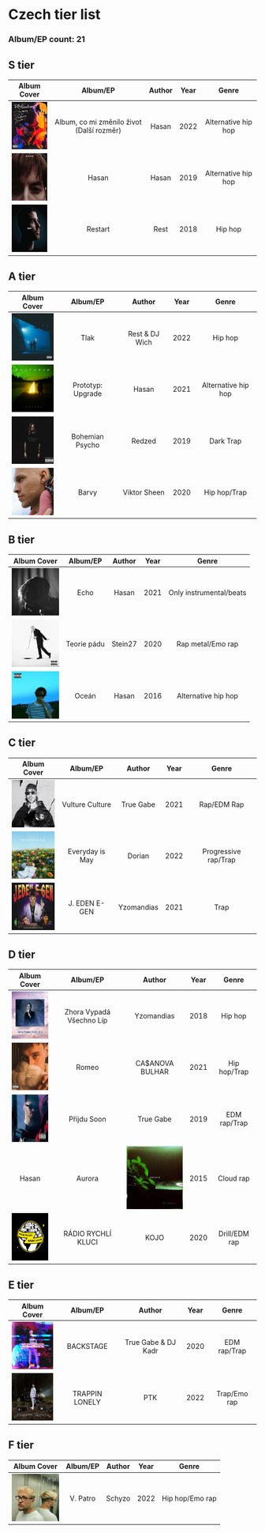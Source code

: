 # Czech tier list

### Album/EP count: 21

## S tier
| Album Cover   |      Album/EP      |  Author | Year | Genre |
|:--------:|:------------------:|:------------:|:----:|:-----:|
| <img src="/images/album_co_mi_zmenilo_zivot_rozmer.jpg" alt="Image not found" width="96" height="96"/>  | Album, co mi změnilo život (Další rozměr) | Hasan | 2022 | Alternative hip hop
| <img src="/images/hasan.jpg" alt="Image not found" width="96" height="96"/> |  Hasan | Hasan | 2019 | Alternative hip hop
| <img src="/images/restart.jpg" alt="Image not found" width="96" height="96"/> |  Restart |  Rest | 2018 | Hip hop

## A tier
| Album Cover   |      Album/EP      |  Author | Year | Genre |
|:--------:|:------------------:|:------------:|:----:|:-----:|
| <img src="/images/tlak.jpg" alt="Image not found" width="96" height="96"/> | Tlak | Rest & DJ Wich | 2022 | Hip hop
| <img src="/images/prototyp_upgrade.jpg" alt="Image not found" width="96" height="96"/> |  Prototyp: Upgrade | Hasan | 2021 | Alternative hip hop
| <img src="/images/bohemian_psycho.jpg" alt="Image not found" width="96" height="96"/> | Bohemian Psycho | Redzed | 2019 | Dark Trap
| <img src="/images/barvy.jpg" alt="Image not found" width="96" height="96"/> | Barvy | Viktor Sheen | 2020 | Hip hop/Trap

## B tier
| Album Cover   |      Album/EP      |  Author | Year | Genre |
|:--------:|:------------------:|:------------:|:----:|:-----:|
| <img src="/images/echo.jpg" alt="Image not found" width="96" height="96"/> |  Echo | Hasan | 2021 | Only instrumental/beats
| <img src="/images/teorie_padu.jpg" alt="Image not found" width="96" height="96"/> | Teorie pádu | Stein27 | 2020 | Rap metal/Emo rap
| <img src="/images/ocean.jpg" alt="Image not found" width="96" height="96"/> |  Oceán | Hasan | 2016 | Alternative hip hop

## C tier
| Album Cover   |      Album/EP      |  Author | Year | Genre |
|:--------:|:------------------:|:------------:|:----:|:-----:|
| <img src="/images/vulture_culture.jpg" alt="Image not found" width="96" height="96"/> | Vulture Culture | True Gabe | 2021 | Rap/EDM Rap
| <img src="/images/everyday_is_may.jpg" alt="Image not found" width="96" height="96"/> | Everyday is May | Dorian | 2022 | Progressive rap/Trap
| <img src="/images/j_eden_egen.jpg" alt="Image not found" width="96" height="96"/>  |  J. EDEN E-GEN | Yzomandias | 2021 | Trap

## D tier
| Album Cover   |      Album/EP      |  Author | Year | Genre |
|:--------:|:------------------:|:------------:|:----:|:-----:|
| <img src="/images/zhora_vypada_vsechno_lip.jpg" alt="Image not found" width="96" height="96"/> |  Zhora Vypadá Všechno Líp | Yzomandias | 2018 | Hip hop
| <img src="/images/romeo.jpg" alt="Image not found" width="96" height="96"/> |  Romeo | CA$ANOVA BULHAR | 2021 | Hip hop/Trap
| <img src="/images/prijdu_soon.jpg" alt="Image not found" width="96" height="96"/> |  Přijdu Soon | True Gabe | 2019 | EDM rap/Trap
| Hasan |  Aurora | <img src="/images/aurora.jpg" alt="Image not found" width="128" height="128"/> | 2015 | Cloud rap
| <img src="/images/radio_rychli_kluci.jpg" alt="Image not found" width="96" height="96"/> |  RÁDIO RYCHLÍ KLUCI | KOJO | 2020 | Drill/EDM rap

## E tier
| Album Cover   |      Album/EP      |  Author | Year | Genre |
|:--------:|:------------------:|:------------:|:----:|:-----:|
| <img src="/images/backstage.jpg" alt="Image not found" width="96" height="96"/>  | BACKSTAGE | True Gabe & DJ Kadr | 2020 | EDM rap/Trap
| <img src="/images/trappin_lonely.jpg" alt="Image not found" width="96" height="96"/> |  TRAPPIN LONELY | PTK | 2022 | Trap/Emo rap


## F tier
| Album Cover   |      Album/EP      |  Author | Year | Genre |
|:--------:|:------------------:|:------------:|:----:|:-----:|
| <img src="/images/v_patro.jpg" alt="Image not found" width="96" height="96"/> |  V. Patro | Schyzo | 2022 | Hip hop/Emo rap
